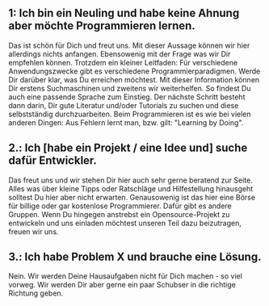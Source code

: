 1: Ich bin ein Neuling und habe keine Ahnung aber möchte Programmieren lernen.
--------

Das ist schön für Dich und freut uns. Mit dieser Aussage können wir hier allerdings nichts anfangen. Ebensowenig mit der Frage was wir Dir empfehlen können.
Trotzdem ein kleiner Leitfaden:
Für verschiedene Anwendungszwecke gibt es verschiedene Programmierparadigmen. Werde Dir darüber klar, was Du erreichen möchtest. Mit dieser Information können Dir erstens Suchmaschinen und zweitens wir weiterhelfen. So findest Du auch eine passende Sprache zum Einstieg.
Der nächste Schritt besteht dann darin, Dir gute Literatur und/oder Tutorials zu suchen und diese selbstständig durchzuarbeiten.
Beim Programmieren ist es wie bei vielen anderen Dingen: Aus Fehlern lernt man, bzw. gilt: "Learning by Doing".

2.: Ich [habe ein Projekt / eine Idee und] suche dafür Entwickler.
------

Das freut uns und wir stehen Dir hier auch sehr gerne beratend zur Seite. Alles was über kleine Tipps oder Ratschläge und Hilfestellung hinausgeht solltest Du hier aber nicht erwarten. Genausowenig ist das hier eine Börse für billige oder gar kostenlose Programmierer. Dafür gibt es andere Gruppen.
Wenn Du hingegen anstrebst ein Opensource-Projekt zu entwickeln und uns einladen möchtest unseren Teil dazu beizutragen, freuen wir uns.

3.: Ich habe Problem X und brauche eine Lösung.
------

Nein. Wir werden Deine Hausaufgaben nicht für Dich machen - so viel vorweg. Wir werden Dir aber gerne ein paar Schubser in die richtige Richtung geben.
